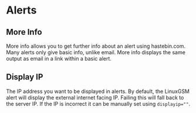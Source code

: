 # Alerts

## More Info

More info allows you to get further info about an alert using hastebin.com. Many alerts only give basic info, unlike email. More info displays the same output as email in a link within a basic alert.

## Display IP

The IP address you want to be displayed in alerts. By default, the LinuxGSM alert will display the external internet facing IP. Failing this will fall back to the server IP. If the IP is incorrect it can be manually set using `displayip=""`.

